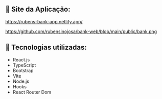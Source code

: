## 🧩 Site da Aplicação:

https://rubens-bank-app.netlify.app/

https://github.com/rubensinojosa/bank-web/blob/main/public/bank.png

## 🧩 Tecnologias utilizadas:

- React.js
- TypeScript
- Bootstrap
- Vite
- Node.js
- Hooks
- React Router Dom


